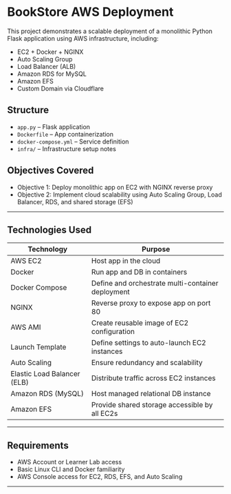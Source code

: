 # BookStore AWS Deployment

This project demonstrates a scalable deployment of a monolithic Python Flask application using AWS infrastructure, including:

- EC2 + Docker + NGINX
- Auto Scaling Group
- Load Balancer (ALB)
- Amazon RDS for MySQL
- Amazon EFS
- Custom Domain via Cloudflare

## Structure
- `app.py` – Flask application
- `Dockerfile` – App containerization
- `docker-compose.yml` – Service definition
- `infra/` – Infrastructure setup notes


## Objectives Covered

* Objective 1: Deploy monolithic app on EC2 with NGINX reverse proxy
* Objective 2: Implement cloud scalability using Auto Scaling Group, Load Balancer, RDS, and shared storage (EFS)

---

## Technologies Used

| Technology                  | Purpose                                           |
| --------------------------- | ------------------------------------------------- |
| AWS EC2                     | Host app in the cloud                             |
| Docker                      | Run app and DB in containers                      |
| Docker Compose              | Define and orchestrate multi-container deployment |
| NGINX                       | Reverse proxy to expose app on port 80            |
| AWS AMI                     | Create reusable image of EC2 configuration        |
| Launch Template             | Define settings to auto-launch EC2 instances      |
| Auto Scaling                | Ensure redundancy and scalability                 |
| Elastic Load Balancer (ELB) | Distribute traffic across EC2 instances           |
| Amazon RDS (MySQL)          | Host managed relational DB instance               |
| Amazon EFS                  | Provide shared storage accessible by all EC2s     |

---

## Requirements

* AWS Account or Learner Lab access
* Basic Linux CLI and Docker familiarity
* AWS Console access for EC2, RDS, EFS, and Auto Scaling

---



